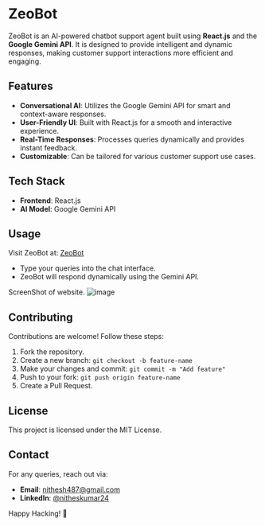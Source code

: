 # ZeoBot

ZeoBot is an AI-powered chatbot support agent built using **React.js** and the **Google Gemini API**. It is designed to provide intelligent and dynamic responses, making customer support interactions more efficient and engaging.

## Features

- **Conversational AI**: Utilizes the Google Gemini API for smart and context-aware responses.
- **User-Friendly UI**: Built with React.js for a smooth and interactive experience.
- **Real-Time Responses**: Processes queries dynamically and provides instant feedback.
- **Customizable**: Can be tailored for various customer support use cases.

## Tech Stack

- **Frontend**: React.js
- **AI Model**: Google Gemini API

## Usage

Visit ZeoBot at: [ZeoBot](https://zeobot-nithesh-kumar.netlify.app/)

- Type your queries into the chat interface.
- ZeoBot will respond dynamically using the Gemini API.

ScreenShot of website.
![image](https://github.com/user-attachments/assets/992d3b1e-2f2f-4419-81cb-75b6a8d3f879)

## Contributing

Contributions are welcome! Follow these steps:
1. Fork the repository.
2. Create a new branch: `git checkout -b feature-name`
3. Make your changes and commit: `git commit -m "Add feature"`
4. Push to your fork: `git push origin feature-name`
5. Create a Pull Request.

## License

This project is licensed under the MIT License.

## Contact

For any queries, reach out via:
- **Email**: nithesh487@gmail.com
- **LinkedIn**: [@nitheskumar24](https://linkedin.com/in/nitheskumar24)

Happy Hacking! 🚀

